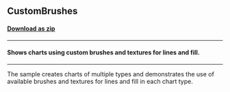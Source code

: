 ## CustomBrushes
#### [Download as zip](https://minhaskamal.github.io/DownGit/#/home?url=https://github.com/GrapeCity/ComponentOne-WinForms-Samples/tree/master/NetFramework\Charts\CS\CustomBrushes)
____
#### Shows charts using custom brushes and textures for lines and fill.
____
The sample creates charts of multiple types and demonstrates the use of available brushes and textures for lines and fill in each chart type. 